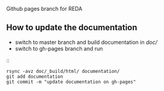 Github pages branch for REDA


How to update the documentation
-------------------------------

* switch to master branch and build documentation in *doc/*
* switch to gh-pages branch and run

::

	rsync -avz doc/_build/html/ documentation/
	git add documentation
	git commit -m "update documentation on gh-pages"
